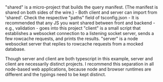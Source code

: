 "shared" is a micro-project that builds the query manifest. (The manifest is shared on both sides of the wire.)
    - Both client and server can import from 'shared'. Check the respective "paths" field of tsconfig.json
    - It is recommended that any JS you want shared between front and backend - e.g., validation - goes into this project
"client" is a small script that establishes a websocket connection to a listening socket server, sends a few rowcache requests, and prints the results.
"server" is a node websocket server that replies to rowcache requests from a mocked database.

Though server and client are both typescript in this example, server and client are necessarily distinct projects. I recommend this separation in all node-based web applications, because node and browser runtimes are different and the typings need to be kept distinct. 



